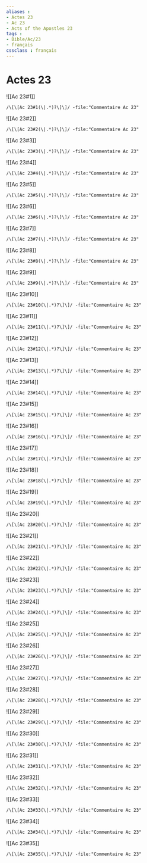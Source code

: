 ```yaml
---
aliases : 
- Actes 23
- Ac 23
- Acts of the Apostles 23
tags : 
- Bible/Ac/23
- français
cssclass : français
---
```


# Actes 23

![[Ac 23#1]]

```query
/\[\[Ac 23#1(\|.*)?\]\]/ -file:"Commentaire Ac 23"
```

![[Ac 23#2]]

```query
/\[\[Ac 23#2(\|.*)?\]\]/ -file:"Commentaire Ac 23"
```

![[Ac 23#3]]

```query
/\[\[Ac 23#3(\|.*)?\]\]/ -file:"Commentaire Ac 23"
```

![[Ac 23#4]]

```query
/\[\[Ac 23#4(\|.*)?\]\]/ -file:"Commentaire Ac 23"
```

![[Ac 23#5]]

```query
/\[\[Ac 23#5(\|.*)?\]\]/ -file:"Commentaire Ac 23"
```

![[Ac 23#6]]

```query
/\[\[Ac 23#6(\|.*)?\]\]/ -file:"Commentaire Ac 23"
```

![[Ac 23#7]]

```query
/\[\[Ac 23#7(\|.*)?\]\]/ -file:"Commentaire Ac 23"
```

![[Ac 23#8]]

```query
/\[\[Ac 23#8(\|.*)?\]\]/ -file:"Commentaire Ac 23"
```

![[Ac 23#9]]

```query
/\[\[Ac 23#9(\|.*)?\]\]/ -file:"Commentaire Ac 23"
```

![[Ac 23#10]]

```query
/\[\[Ac 23#10(\|.*)?\]\]/ -file:"Commentaire Ac 23"
```

![[Ac 23#11]]

```query
/\[\[Ac 23#11(\|.*)?\]\]/ -file:"Commentaire Ac 23"
```

![[Ac 23#12]]

```query
/\[\[Ac 23#12(\|.*)?\]\]/ -file:"Commentaire Ac 23"
```

![[Ac 23#13]]

```query
/\[\[Ac 23#13(\|.*)?\]\]/ -file:"Commentaire Ac 23"
```

![[Ac 23#14]]

```query
/\[\[Ac 23#14(\|.*)?\]\]/ -file:"Commentaire Ac 23"
```

![[Ac 23#15]]

```query
/\[\[Ac 23#15(\|.*)?\]\]/ -file:"Commentaire Ac 23"
```

![[Ac 23#16]]

```query
/\[\[Ac 23#16(\|.*)?\]\]/ -file:"Commentaire Ac 23"
```

![[Ac 23#17]]

```query
/\[\[Ac 23#17(\|.*)?\]\]/ -file:"Commentaire Ac 23"
```

![[Ac 23#18]]

```query
/\[\[Ac 23#18(\|.*)?\]\]/ -file:"Commentaire Ac 23"
```

![[Ac 23#19]]

```query
/\[\[Ac 23#19(\|.*)?\]\]/ -file:"Commentaire Ac 23"
```

![[Ac 23#20]]

```query
/\[\[Ac 23#20(\|.*)?\]\]/ -file:"Commentaire Ac 23"
```

![[Ac 23#21]]

```query
/\[\[Ac 23#21(\|.*)?\]\]/ -file:"Commentaire Ac 23"
```

![[Ac 23#22]]

```query
/\[\[Ac 23#22(\|.*)?\]\]/ -file:"Commentaire Ac 23"
```

![[Ac 23#23]]

```query
/\[\[Ac 23#23(\|.*)?\]\]/ -file:"Commentaire Ac 23"
```

![[Ac 23#24]]

```query
/\[\[Ac 23#24(\|.*)?\]\]/ -file:"Commentaire Ac 23"
```

![[Ac 23#25]]

```query
/\[\[Ac 23#25(\|.*)?\]\]/ -file:"Commentaire Ac 23"
```

![[Ac 23#26]]

```query
/\[\[Ac 23#26(\|.*)?\]\]/ -file:"Commentaire Ac 23"
```

![[Ac 23#27]]

```query
/\[\[Ac 23#27(\|.*)?\]\]/ -file:"Commentaire Ac 23"
```

![[Ac 23#28]]

```query
/\[\[Ac 23#28(\|.*)?\]\]/ -file:"Commentaire Ac 23"
```

![[Ac 23#29]]

```query
/\[\[Ac 23#29(\|.*)?\]\]/ -file:"Commentaire Ac 23"
```

![[Ac 23#30]]

```query
/\[\[Ac 23#30(\|.*)?\]\]/ -file:"Commentaire Ac 23"
```

![[Ac 23#31]]

```query
/\[\[Ac 23#31(\|.*)?\]\]/ -file:"Commentaire Ac 23"
```

![[Ac 23#32]]

```query
/\[\[Ac 23#32(\|.*)?\]\]/ -file:"Commentaire Ac 23"
```

![[Ac 23#33]]

```query
/\[\[Ac 23#33(\|.*)?\]\]/ -file:"Commentaire Ac 23"
```

![[Ac 23#34]]

```query
/\[\[Ac 23#34(\|.*)?\]\]/ -file:"Commentaire Ac 23"
```

![[Ac 23#35]]

```query
/\[\[Ac 23#35(\|.*)?\]\]/ -file:"Commentaire Ac 23"
```

